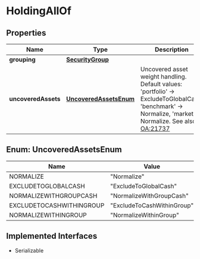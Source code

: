 

# HoldingAllOf


## Properties

Name | Type | Description | Notes
------------ | ------------- | ------------- | -------------
**grouping** | [**SecurityGroup**](SecurityGroup.md) |  |  [optional]
**uncoveredAssets** | [**UncoveredAssetsEnum**](#UncoveredAssetsEnum) | Uncovered asset weight handling. Default values: &#39;portfolio&#39; -&gt; ExcludeToGlobalCash, &#39;benchmark&#39; -&gt; Normalize, &#39;market&#39; -&gt; Normalize. See also [OA:21737](https://my.apps.factset.com/oa/pages/21737#group_normal_mix) |  [optional]



## Enum: UncoveredAssetsEnum

Name | Value
---- | -----
NORMALIZE | &quot;Normalize&quot;
EXCLUDETOGLOBALCASH | &quot;ExcludeToGlobalCash&quot;
NORMALIZEWITHGROUPCASH | &quot;NormalizeWithGroupCash&quot;
EXCLUDETOCASHWITHINGROUP | &quot;ExcludeToCashWithinGroup&quot;
NORMALIZEWITHINGROUP | &quot;NormalizeWithinGroup&quot;


## Implemented Interfaces

* Serializable


